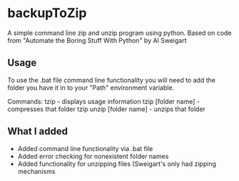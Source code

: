 # backupToZip
A simple command line zip and unzip program using python. 
Based on code from "Automate the Boring Stuff With Python" by Al Sweigart

## Usage
To use the .bat file command line functionality you will need to add the folder you have it in to your "Path" environment variable.

Commands:
tzip                     - displays usage information
tzip [folder name]       - compresses that folder
tzip unzip [folder name] - unzips that folder

## What I added
* Added command line functionality via .bat file
* Added error checking for nonexistent folder names
* Added functionality for unzipping files (Sweigart's only had zipping mechanisms

